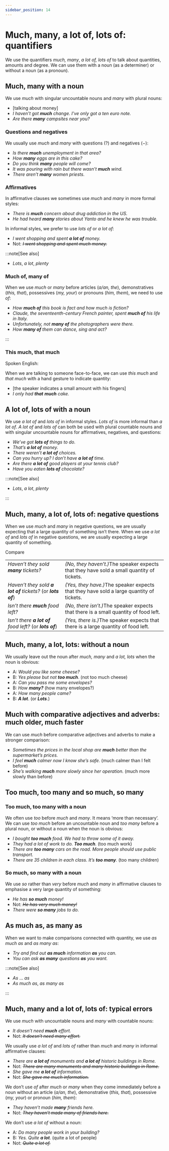 ```yaml
---
sidebar_position: 14
---
```


# Much, many, a lot of, lots of: quantifiers

We use the quantifiers *much, many*, *a lot of, lots of* to talk about quantities, amounts and degree. We can use them with a noun (as a determiner) or without a noun (as a pronoun).

## Much, many with a noun

We use *much* with singular uncountable nouns and *many* with plural nouns:

- \[talking about money\]
- *I haven’t got **much** change. I’ve only got a ten euro note.*
- *Are there **many** campsites near you?*

### Questions and negatives

We usually use *much* and *many* with questions (?) and negatives (−):

- *Is there **much** unemployment in that area?*
- *How **many** eggs are in this cake?*
- *Do you think **many** people will come?*
- *It was pouring with rain but there wasn’t **much** wind.*
- *There aren’t **many** women priests.*

### Affirmatives

In affirmative clauses we sometimes use *much* and *many* in more formal styles:

- *There is **much** concern about drug addiction in the US.*
- *He had heard **many** stories about Yanto and he knew he was trouble.*

In informal styles, we prefer to use *lots of* or *a lot of*:

- *I went shopping and spent **a lot of** money.*
- Not: *~~I went shopping and spent much money.~~*

:::note[See also]

- *Lots*, *a lot*, *plenty*

### Much of, many of

When we use *much* or *many* before articles (*a/an, the*), demonstratives (*this, that*), possessives (*my, your*) or pronouns (*him, them*), we need to use *of*:

- *How **much of** this book is fact and how much is fiction?*
- *Claude, the seventeenth-century French painter, spent **much of** his life in Italy.*
- *Unfortunately, not **many of** the photographers were there.*
- *How **many of** them can dance, sing and act?*

:::

### This much, that much

Spoken English:

When we are talking to someone face-to-face, we can use *this much* and *that much* with a hand gesture to indicate quantity:

- \[the speaker indicates a small amount with his fingers\]
- *I only had **that*** ***much** cake.*

## A lot of, lots of with a noun

We use *a lot of* and *lots of* in informal styles. *Lots of* is more informal than *a lot of*. *A lot of* and *lots of* can both be used with plural countable nouns and with singular uncountable nouns for affirmatives, negatives, and questions:

- *We’ve got **lots of** things to do.*
- *That’s **a lot of** money.*
- *There weren’t **a lot of** choices.*
- *Can you hurry up? I don’t have **a lot of** time.*
- *Are there **a lot of** good players at your tennis club?*
- *Have you eaten **lots of** chocolate?*

:::note[See also]

- *Lots*, *a lot*, *plenty*

:::

## Much, many, a lot of, lots of: negative questions

When we use *much* and *many* in negative questions, we are usually expecting that a large quantity of something isn’t there. When we use *a lot of* and *lots of* in negative questions, we are usually expecting a large quantity of something.

Compare

<table><tbody><tr valign="top"><td><i>Haven’t they sold </i><b><i>many</i></b><i> tickets?</i></td><td><i>(No, they haven’t.)</i>The speaker expects that they have sold a small quantity of tickets.</td></tr><tr valign="top"><td><i>Haven’t they sold </i><b><i>a lot of</i></b><i> tickets?</i> (or <b><i>lots of</i></b>)</td><td><i>(Yes, they have.)</i>The speaker expects that they have sold a large quantity of tickets.</td></tr><tr valign="top"><td><i>Isn’t there </i><b><i>much</i></b><i> food left?</i></td><td><i>(No, there isn’t.)</i>The speaker expects that there is a small quantity of food left.</td></tr><tr valign="top"><td><i>Isn’t there </i><b><i>a lot of</i></b><i> food left?</i> (or <b><i>lots of</i></b>)</td><td><i>(Yes, there is.)</i>The speaker expects that there is a large quantity of food left.</td></tr></tbody></table>

## Much, many, a lot, lots: without a noun

We usually leave out the noun after *much, many* and *a lot, lots* when the noun is obvious:

- A: *Would you like some cheese?*
- B: *Yes please but not* ***too much***. (not too much cheese)
- A: *Can you pass me some envelopes?*
- B: *How* ***many?*** (how many envelopes?)
- A: *How many people came?*
- B: ***A lot***. (or ***Lots***.)

## Much with comparative adjectives and adverbs: much older, much faster

We can use *much* before comparative adjectives and adverbs to make a stronger comparison:

- *Sometimes the prices in the local shop are **much** better than the supermarket’s prices.*
- *I feel **much** calmer now I know she’s safe.* (much calmer than I felt before)
- *She’s walking **much** more slowly since her operation.* (much more slowly than before)

## Too much, too many and so much, so many

### Too much, too many with a noun

We often use *too* before *much* and *many*. It means ‘more than necessary’. We can use *too much* before an uncountable noun and *too many* before a plural noun, or without a noun when the noun is obvious:

- *I bought **too much** food. We had to throw some of it away.*
- *They had a lot of work to do. **Too much**.* (too much work)
- *There are **too many** cars on the road. More people should use public transport.*
- *There are 35 children in each class. It’s **too many**.* (too many children)

### So much, so many with a noun

We use *so* rather than *very* before *much* and *many* in affirmative clauses to emphasise a very large quantity of something:

- *He has **so much** money!*
- Not: *~~He has very much money!~~*
- *There were **so many** jobs to do.*

## As much as, as many as

When we want to make comparisons connected with quantity, we use *as much as* and *as many as*:

- *Try and find out **as much** information **as** you can.*
- *You can ask **as many** questions **as** you want.*

:::note[See also]

- *As* … *as*
- *As much as*, *as many as*

:::

## Much, many and a lot of, lots of: typical errors

We use *much* with uncountable nouns and *many* with countable nouns:

- *It doesn’t need **much** effort.*
- Not: *~~It doesn’t need many effort.~~*

We usually use *a lot of* and *lots of* rather than *much* and *many* in informal affirmative clauses:

- *There are **a lot of** monuments and **a lot of** historic buildings in Rome.*
- Not: *~~There are many monuments and many historic buildings in Rome.~~*
- *She gave me **a lot of** information.*
- Not: *~~She gave me much information.~~*

We don’t use *of* after *much* or *many* when they come immediately before a noun without an article (*a/an, the*), demonstrative (*this, that*), possessive (*my, your*) or pronoun (*him, them*):

- *They haven’t made **many** friends here.*
- Not: *~~They haven’t made many of friends here.~~*

We don’t use *a lot of* without a noun:

- A: *Do many people work in your building?*
- B: *Yes. Quite* ***a lot***. (quite a lot of people)
- Not: *~~Quite a lot of.~~*
